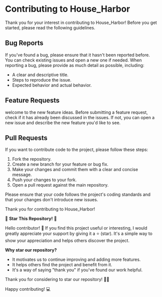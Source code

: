 # Contributing to House_Harbor

Thank you for your interest in contributing to House_Harbor! Before you get started, please read the following guidelines.

## Bug Reports

If you've found a bug, please ensure that it hasn't been reported before. You can check existing issues and open a new one if needed. When reporting a bug, please provide as much detail as possible, including:

- A clear and descriptive title.
- Steps to reproduce the issue.
- Expected behavior and actual behavior.

## Feature Requests

welcome to the new feature ideas. Before submitting a feature request, check if it has already been discussed in the issues. If not, you can open a new issue and describe the new feature you'd like to see.

## Pull Requests

If you want to contribute code to the project, please follow these steps:

1. Fork the repository.
2. Create a new branch for your feature or bug fix.
3. Make your changes and commit them with a clear and concise message.
4. Push your changes to your fork.
5. Open a pull request against the main repository.

Please ensure that your code follows the project's coding standards and that your changes don't introduce new issues.


Thank you for contributing to House_Harbor!


🌟 **Star This Repository!** 🌟

Hello contributor! 👋 If you find this project useful or interesting, I would greatly appreciate your support by giving it a ⭐️ (star). It's a simple way to show your appreciation and helps others discover the project.

**Why star our repository?**

- It motivates us to continue improving and adding more features.
- It helps others find the project and benefit from it.
- It's a way of saying "thank you" if you've found our work helpful.

Thank you for considering to star our repository! 🚀✨

Happy contributing! 💻
